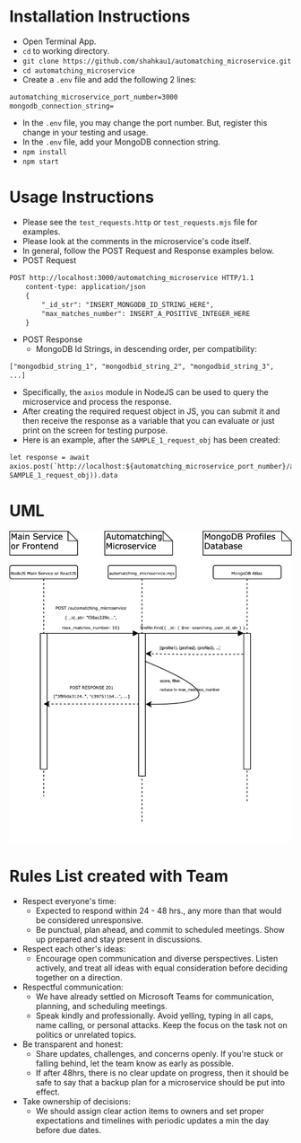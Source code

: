 # Installation Instructions
- Open Terminal App.
- `cd` to working directory.
- `git clone https://github.com/shahkau1/automatching_microservice.git`
- `cd automatching_microservice`
- Create a `.env` file and add the following 2 lines:
```
automatching_microservice_port_number=3000
mongodb_connection_string=
```
- In the `.env` file, you may change the port number. But, register this change in your testing and usage.
- In the `.env` file, add your MongoDB connection string.
- `npm install`
- `npm start`

# Usage Instructions
- Please see the `test_requests.http` or `test_requests.mjs` file for examples.
- Please look at the comments in the microservice's code itself.
- In general, follow the POST Request and Response examples below.
- POST Request
```
POST http://localhost:3000/automatching_microservice HTTP/1.1
    content-type: application/json
    {
        "_id_str": "INSERT_MONGODB_ID_STRING_HERE", 
        "max_matches_number": INSERT_A_POSITIVE_INTEGER_HERE
    }
```
- POST Response
  - MongoDB Id Strings, in descending order, per compatibility:
```
["mongodbid_string_1", "mongodbid_string_2", "mongodbid_string_3", ...]
```
- Specifically, the `axios` module in NodeJS can be used to query the microservice and process the response.
- After creating the required request object in JS, you can submit it and then receive the response as a variable that you can evaluate or just print on the screen for testing purpose.
- Here is an example, after the `SAMPLE_1_request_obj` has been created:
```
let response = await axios.post(`http://localhost:${automatching_microservice_port_number}/automatching_microservice`, SAMPLE_1_request_obj)).data
```
 
# UML
![automatching_microservice_uml](./automatching_microservice_uml.drawio.svg)

# Rules List created with Team
- Respect everyone's time:
  - Expected to respond within 24 - 48 hrs., any more than that would be considered unresponsive.
  - Be punctual, plan ahead, and commit to scheduled meetings. Show up prepared and stay present in discussions.
- Respect each other's ideas:
  - Encourage open communication and diverse perspectives. Listen actively, and treat all ideas with equal consideration before deciding together on a direction.
- Respectful communication:
  - We have already settled on Microsoft Teams for communication, planning, and scheduling meetings.
  - Speak kindly and professionally. Avoid yelling, typing in all caps, name calling, or personal attacks. Keep the focus on the task not on politics or unrelated topics.
- Be transparent and honest:
  - Share updates, challenges, and concerns openly. If you're stuck or falling behind, let the team know as early as possible.
  - If after 48hrs, there is no clear update on progress, then it should be safe to say that a backup plan for a microservice should be put into effect.
- Take ownership of decisions:
  - We should assign clear action items to owners and set proper expectations and timelines with periodic updates a min the day before due dates.